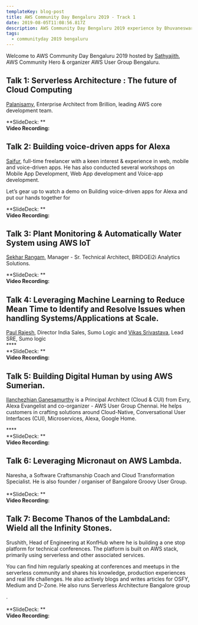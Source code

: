 ```yaml
---
templateKey: blog-post
title: AWS Community Day Bengaluru 2019 - Track 1
date: 2019-08-05T11:08:56.817Z
description: AWS Community Day Bengaluru 2019 experience by Bhuvaneswari Subramani
tags:
  - communityday 2019 bengaluru
---
```

Welcome to AWS Community Day Bengaluru 2019 hosted by [Sathyajith](https://www.linkedin.com/in/sathyabhat/), AWS Community Hero & organizer AWS User Group Bengaluru.

## Talk 1: Serverless Architecture : The future of Cloud Computing

[Palanisamy](https://www.linkedin.com/in/palanisamy/), Enterprise Architect from Brillion, leading AWS core development team.

**SlideDeck: **\
**Video Recording:**

<Photo>



## Talk 2: Building voice-driven apps for Alexa

[Saifur](https://www.linkedin.com/in/saifurrahmanmohsin/), full-time freelancer with a keen interest & experience in web, mobile and voice-driven apps. He has also conducted several workshops on Mobile App Development, Web App development and Voice-app development. 

Let’s gear up to watch a demo on Building voice-driven apps for Alexa and put our hands together for

**SlideDeck: **\
**Video Recording:**

<Photo>

## Talk 3: Plant Monitoring & Automatically Water System using AWS IoT

[Sekhar Rangam](https://www.linkedin.com/in/sekharrangam/), Manager - Sr. Technical Architect, BRIDGEi2i Analytics Solutions.

**SlideDeck: **\
**Video Recording:**

<Photo>

## Talk 4: Leveraging Machine Learning to Reduce Mean Time to Identify and Resolve Issues when handling Systems/Applications at Scale.

 [Paul Rajesh](https://www.linkedin.com/in/paulrajesh/), Director India Sales, Sumo Logic and [Vikas Srivastava](https://www.linkedin.com/in/vikas-srivastava-47a6482b/), Lead SRE, Sumo logic\
****\
**SlideDeck: **\
**Video Recording:**

<Photo>

## Talk 5: Building Digital Human by using AWS Sumerian.

[Ilanchezhian Ganesamurthy](https://www.linkedin.com/in/ilanchezhian/) is a Principal Architect (Cloud & CUI) from Evry, Alexa Evangelist and co-organizer - AWS User Group Chennai. He helps customers in crafting solutions around Cloud-Native, Conversational User Interfaces (CUI), Microservices, Alexa, Google Home.

****\
**SlideDeck: **\
**Video Recording:**

<Photo>

## Talk 6: Leveraging Micronaut on AWS Lambda.

Naresha, a Software Craftsmanship Coach and Cloud Transformation Specialist. He is also founder / organiser of Bangalore Groovy User Group.\
\
**SlideDeck: **\
**Video Recording:**

<Photo>

## Talk 7: Become Thanos of the LambdaLand: Wield all the Infinity Stones.

Srushith, Head of Engineering at KonfHub where he is building a one stop platform for technical conferences. The platform is built on AWS stack, primarily using serverless and other associated services. 

You can find him regularly speaking at conferences and meetups in the serverless community and shares his knowledge, production experiences and real life challenges. He also actively blogs and writes articles for OSFY, Medium and D-Zone. He also runs Serverless Architecture Bangalore group.\
\
**SlideDeck: **\
**Video Recording:**

<Photo>

##
